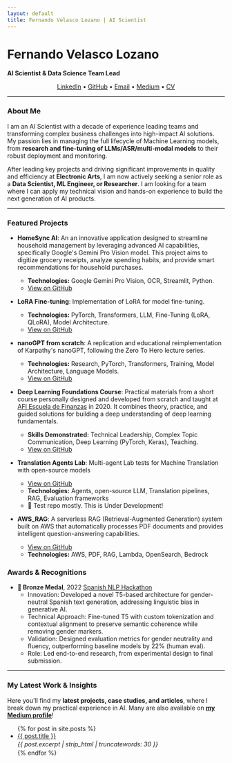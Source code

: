 ```yaml
---
layout: default
title: Fernando Velasco Lozano | AI Scientist
---
```

# Fernando Velasco Lozano
**AI Scientist & Data Science Team Lead**
<p align="center">
  <a href="https://www.linkedin.com/in/fernandovelascolozano/" target="_blank">LinkedIn</a> • 
  <a href="https://github.com/fermaat" target="_blank">GitHub</a> • 
  <a href="mailto:fermaat.vl@gmail.com">Email</a> •
  <a href="https://medium.com/@fermaat.vl" target="_blank">Medium</a> •
  <a href="https://fermaat.github.io/files/CV.pdf" target="_blank">CV</a>
</p>

---
### About Me

I am an AI Scientist with a decade of experience leading teams and transforming complex business challenges into high-impact AI solutions. My passion lies in managing the full lifecycle of Machine Learning models, from **research and fine-tuning of LLMs/ASR/multi-modal models** to their robust deployment and monitoring.

After leading key projects and driving significant improvements in quality and efficiency at **Electronic Arts**, I am now actively seeking a senior role as a **Data Scientist, ML Engineer, or Researcher**. I am looking for a team where I can apply my technical vision and hands-on experience to build the next generation of AI products.

---
### Featured Projects

* **HomeSync AI**: An an innovative application designed to streamline household management by leveraging advanced AI capabilities, specifically Google's Gemini Pro Vision model. This project aims to digitize grocery receipts, analyze spending habits, and provide smart recommendations for household purchases.
    * **Technologies:** Google Gemini Pro Vision, OCR, Streamlit, Python.
    * [View on GitHub](https://github.com/fermaat/HomeSync_AI)
* **LoRA Fine-tuning**: Implementation of LoRA for model fine-tuning.
    * **Technologies:** PyTorch, Transformers, LLM, Fine-Tuning (LoRA, QLoRA), Model Architecture.
    * [View on GitHub](https://github.com/fermaat/LoRA-fine-tuning#)
* **nanoGPT from scratch**: A replication and educational reimplementation of Karpathy's nanoGPT, following the Zero To Hero lecture series.
    * **Technologies:** Research, PyTorch, Transformers, Training, Model Architecture, Language Models.
    * [View on GitHub](https://github.com/fermaat/nano-gpt-from-scratch)
* **Deep Learning Foundations Course**: Practical materials from a short course personally designed and developed from scratch and taught at [AFI Escuela de Finanzas](https://www.afiglobaleducation.com) in 2020. It combines theory, practice, and guided solutions for building a deep understanding of deep learning fundamentals.
    * **Skills Demonstrated:** Technical Leadership, Complex Topic Communication, Deep Learning (PyTorch, Keras), Teaching.
    * [View on GitHub](https://github.com/fermaat/afi_deep_learning_intro)

* **Translation Agents Lab**: Multi-agent Lab tests for Machine Translation with open-source models
    * [View on GitHub](https://github.com/fermaat/translation-agents-lab)
    * **Technologies:** Agents, open-source LLM, Translation pipelines, RAG, Evaluation frameworks
    * 🚧 Test repo mostly. This is Under Development!

* **AWS_RAG**: A serverless RAG (Retrieval-Augmented Generation) system built on AWS that automatically processes PDF documents and provides intelligent question-answering capabilities.
    * [View on GitHub](https://github.com/fermaat/AWS_RAG)
    * **Technologies:** AWS, PDF, RAG, Lambda, OpenSearch, Bedrock



### Awards & Recognitions  
- **🥉 Bronze Medal**, 2022 [Spanish NLP Hackathon](https://somosnlp.org/blog/hackathon-2022)
  - Innovation: Developed a novel T5-based architecture for gender-neutral Spanish text generation, addressing linguistic bias in generative AI.
  - Technical Approach: Fine-tuned T5 with custom tokenization and contextual alignment to preserve semantic coherence while removing gender markers.
  - Validation: Designed evaluation metrics for gender neutrality and fluency, outperforming baseline models by 22% (human eval).
  - Role: Led end-to-end research, from experimental design to final submission.

---
### My Latest Work & Insights

Here you'll find my **latest projects, case studies, and articles**, where I break down my practical experience in AI. Many are also available on [**my Medium profile**](https://medium.com/@fermaat.vl)!

<ul>
  {% for post in site.posts %}
    <li>
      <a href="{{ site.baseurl }}{{ post.url }}">{{ post.title }}</a>
      <p style="margin: 0.2em 0;"><em>{{ post.excerpt | strip_html | truncatewords: 30 }}</em></p>
    </li>
  {% endfor %}
</ul>
